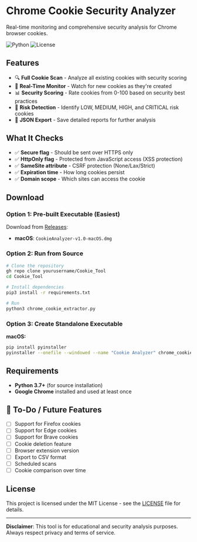 # Chrome Cookie Security Analyzer

Real-time monitoring and comprehensive security analysis for Chrome browser cookies.

![Python](https://img.shields.io/badge/python-3.7%2B-brightgreen)
![License](https://img.shields.io/badge/license-MIT-blue)

## Features

- 🔍 **Full Cookie Scan** - Analyze all existing cookies with security scoring
- 🎯 **Real-Time Monitor** - Watch for new cookies as they're created
- 📊 **Security Scoring** - Rate cookies from 0-100 based on security best practices
- 🚨 **Risk Detection** - Identify LOW, MEDIUM, HIGH, and CRITICAL risk cookies
- 💾 **JSON Export** - Save detailed reports for further analysis

## What It Checks

- ✅ **Secure flag** - Should be sent over HTTPS only
- ✅ **HttpOnly flag** - Protected from JavaScript access (XSS protection)
- ✅ **SameSite attribute** - CSRF protection (None/Lax/Strict)
- ✅ **Expiration time** - How long cookies persist
- ✅ **Domain scope** - Which sites can access the cookie

## Download

### Option 1: Pre-built Executable (Easiest)

Download from [Releases](https://github.com/neff-jordan/Cookie_Tool/releases/tag/v1.0.0): 

- **macOS**: `CookieAnalyzer-v1.0-macOS.dmg`

### Option 2: Run from Source

```bash
# Clone the repository
gh repo clone yourusername/Cookie_Tool
cd Cookie_Tool

# Install dependencies
pip3 install -r requirements.txt

# Run
python3 chrome_cookie_extractor.py
```

### Option 3: Create Standalone Executable

**macOS:**
```bash
pip install pyinstaller
pyinstaller --onefile --windowed --name "Cookie Analyzer" chrome_cookie_extractor.py
```

## Requirements

- **Python 3.7+** (for source installation)
- **Google Chrome** installed and used at least once


## 📝 To-Do / Future Features

- [ ] Support for Firefox cookies
- [ ] Support for Edge cookies
- [ ] Support for Brave cookies
- [ ] Cookie deletion feature
- [ ] Browser extension version
- [ ] Export to CSV format
- [ ] Scheduled scans
- [ ] Cookie comparison over time

## License

This project is licensed under the MIT License - see the [LICENSE](LICENSE) file for details.

---

**Disclaimer**: This tool is for educational and security analysis purposes. Always respect privacy and terms of service.
